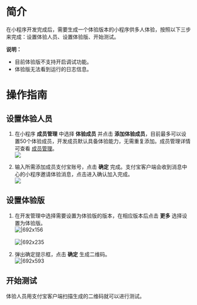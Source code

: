# 简介
在小程序开发完成后，需要生成一个体验版本的小程序供多人体验，按照以下三步来完成：设置体验人员、设置体验版、开始测试。

**说明：**
- 目前体验版不支持开启调试功能。
- 体验版无法看到运行的日志信息。

# 操作指南
## 设置体验人员

1. 在小程序 **成员管理** 中选择 **体验成员** 并点击 **添加体验成员**，目前最多可以设置50个体验成员，开发成员默认具备体验能力，无需重复添加。成员管理详情可查看 [成员管理](https://opendocs.alipay.com//mini/introduce/member)。<br />![](https://cdn.nlark.com/yuque/0/2022/png/179989/1661408687056-d0e812ed-2102-467b-87d0-6187a65d7d70.png)<br />

2. 输入所需添加成员支付宝账号，点击 **确定** 完成。支付宝客户端会收到消息中心的小程序邀请体验消息，点击进入确认加入完成。<br />![](https://cdn.nlark.com/yuque/0/2022/png/179989/1661408716795-91bcde8d-e58d-41fe-bdf6-afdc7891681c.png)<br />

## 设置体验版

1. 在开发管理中选择需要设置为体验版的版本，在相应版本后点击 **更多** 选择设置为体验版。<br />![|692x156](https://gw.alipayobjects.com/zos/skylark-tools/public/files/8df16e257b9eb05e039b660fd1633530.png#align=left&display=inline&height=156&margin=%5Bobject%20Object%5D&originHeight=156&originWidth=692&status=done&style=none&width=692)<br /><br />![|692x235](https://gw.alipayobjects.com/zos/skylark-tools/public/files/89d0946552b9f82f0f05d9add35ac005.png#align=left&display=inline&height=235&margin=%5Bobject%20Object%5D&originHeight=235&originWidth=692&status=done&style=none&width=692)<br />

2. 弹出确定提示框，点击 **确定** 生成二维码。<br />![|692x593](https://gw.alipayobjects.com/zos/skylark-tools/public/files/a68913e02edd6a85301cffd41c3f37fc.png#align=left&display=inline&height=593&margin=%5Bobject%20Object%5D&originHeight=593&originWidth=692&status=done&style=none&width=692)<br />

## 开始测试
体验人员用支付宝客户端扫描生成的二维码就可以进行测试。
